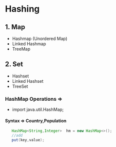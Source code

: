 # Hashing

## 1. Map

-   Hashmap (Unordered Map)
-   Linked Hashmap
-   TreeMap

## 2. Set

-   Hashset
-   Linked Hashset
-   TreeSet

### HashMap Operations =>

-   import java.util.HashMap;

#### Syntax => Country,Population

```java
   HashMap<String,Integer>  hm = new HashMap<>();
   //add
   put(key,value);
```
